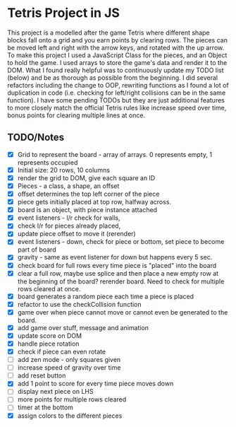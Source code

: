 # Tetris Project in JS

This project is a modelled after the game Tetris where different shape blocks fall onto a grid and you earn points by clearing rows. The pieces can be moved left and right with the arrow keys, and rotated with the up arrow.
To make this project I used a JavaScript Class for the pieces, and an Object to hold the game. I used arrays to store the game's data and render it to the DOM.
What I found really helpful was to continuously update my TODO list (below) and be as thorough as possible from the beginning. I did several refactors including the change to OOP, rewriting functions as I found a lot of duplication in code (i.e. checking for left/right collisions can be in the same function). I have some pending TODOs but they are just additional features to more closely match the official Tetris rules like increase speed over time, bonus points for clearing multiple lines at once.


## TODO/Notes

- [x] Grid to represent the board - array of arrays. 0 represents empty, 1 represents occupied
- [x] Initial size: 20 rows, 10 columns
- [x] render the grid to DOM, give each square an ID
- [x] Pieces - a class,  a shape, an offset
- [x] offset determines the top left corner of the piece
- [x] piece gets initially placed at top row, halfway across.
- [x] board is an object, with piece instance attached
- [x] event listeners - l/r check for walls,
- [x] check l/r for pieces already placed,
- [x] update piece offset to move it (rerender)
- [x] event listeners - down, check for piece or bottom, set piece to become part of board
- [x] gravity - same as event listener for down but happens every 5 sec.
- [x] check board for full rows every time piece is "placed" into the board
- [x] clear a full row, maybe use splice and then place a new empty row at the beginning of the board? rerender board. Need to check for multiple rows cleared at once.
- [x] board generates a random piece each time a piece is placed
- [x] refactor to use the checkCollision function
- [x] game over when piece cannot move or cannot even be generated to the board.
- [x] add game over stuff, message and animation
- [x] update score on DOM
- [x] handle piece rotation
- [x] check if piece can even rotate
- [ ] add zen mode - only squares given
- [ ] increase speed of gravity over time
- [ ] add reset button
- [x] add 1 point to score for every time piece moves down
- [ ] display next piece on LHS
- [ ] more points for multiple rows cleared
- [ ] timer at the bottom
- [x] assign colors to the different pieces
